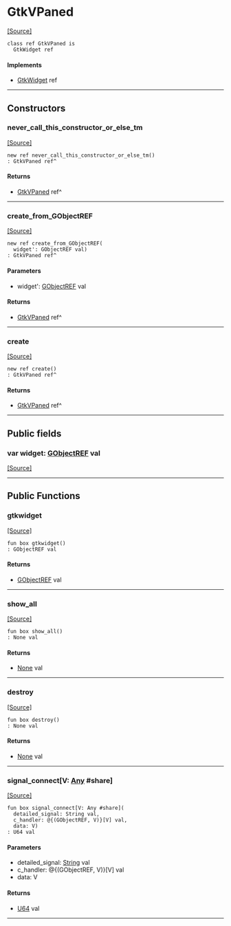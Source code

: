 # GtkVPaned
<span class="source-link">[[Source]](src/gtk3/GtkVPaned.md#L6)</span>
```pony
class ref GtkVPaned is
  GtkWidget ref
```

#### Implements

* [GtkWidget](gtk3-GtkWidget.md) ref

---

## Constructors

### never_call_this_constructor_or_else_tm
<span class="source-link">[[Source]](src/gtk3/GtkVPaned.md#L10)</span>


```pony
new ref never_call_this_constructor_or_else_tm()
: GtkVPaned ref^
```

#### Returns

* [GtkVPaned](gtk3-GtkVPaned.md) ref^

---

### create_from_GObjectREF
<span class="source-link">[[Source]](src/gtk3/GtkVPaned.md#L13)</span>


```pony
new ref create_from_GObjectREF(
  widget': GObjectREF val)
: GtkVPaned ref^
```
#### Parameters

*   widget': [GObjectREF](gtk3-..-gobject-GObjectREF.md) val

#### Returns

* [GtkVPaned](gtk3-GtkVPaned.md) ref^

---

### create
<span class="source-link">[[Source]](src/gtk3/GtkVPaned.md#L17)</span>


```pony
new ref create()
: GtkVPaned ref^
```

#### Returns

* [GtkVPaned](gtk3-GtkVPaned.md) ref^

---

## Public fields

### var widget: [GObjectREF](gtk3-..-gobject-GObjectREF.md) val
<span class="source-link">[[Source]](src/gtk3/GtkVPaned.md#L7)</span>



---

## Public Functions

### gtkwidget
<span class="source-link">[[Source]](src/gtk3/GtkVPaned.md#L9)</span>


```pony
fun box gtkwidget()
: GObjectREF val
```

#### Returns

* [GObjectREF](gtk3-..-gobject-GObjectREF.md) val

---

### show_all
<span class="source-link">[[Source]](src/gtk3/GtkWidget.md#L4)</span>


```pony
fun box show_all()
: None val
```

#### Returns

* [None](builtin-None.md) val

---

### destroy
<span class="source-link">[[Source]](src/gtk3/GtkWidget.md#L10)</span>


```pony
fun box destroy()
: None val
```

#### Returns

* [None](builtin-None.md) val

---

### signal_connect\[V: [Any](builtin-Any.md) #share\]
<span class="source-link">[[Source]](src/gtk3/GtkWidget.md#L13)</span>


```pony
fun box signal_connect[V: Any #share](
  detailed_signal: String val,
  c_handler: @{(GObjectREF, V)}[V] val,
  data: V)
: U64 val
```
#### Parameters

*   detailed_signal: [String](builtin-String.md) val
*   c_handler: @{(GObjectREF, V)}[V] val
*   data: V

#### Returns

* [U64](builtin-U64.md) val

---

